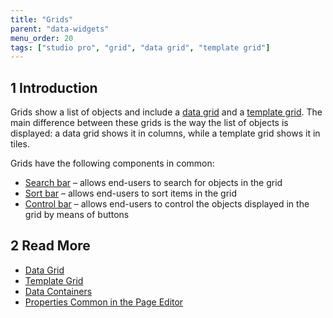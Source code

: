 ```yaml
---
title: "Grids"
parent: "data-widgets"
menu_order: 20
tags: ["studio pro", "grid", "data grid", "template grid"]
---
```


## 1 Introduction

Grids show a list of objects and include a [data grid](data-grid) and a [template grid](template-grid). The main difference between these grids is the way the list of objects is displayed: a data grid shows it in columns, while a template grid shows it in tiles. 

Grids have the following components in common:

* [Search bar](search-bar) –  allows end-users to search for objects in the grid 
* [Sort bar](sort-bar) –  allows end-users to sort items in the grid 
* [Control bar](control-bar) –  allows end-users to control the objects displayed in the grid by means of buttons 

## 2 Read More

* [Data Grid](data-grid)
* [Template Grid](template-grid)
* [Data Containers](data-widgets)
* [Properties Common in the Page Editor](common-widget-properties)
